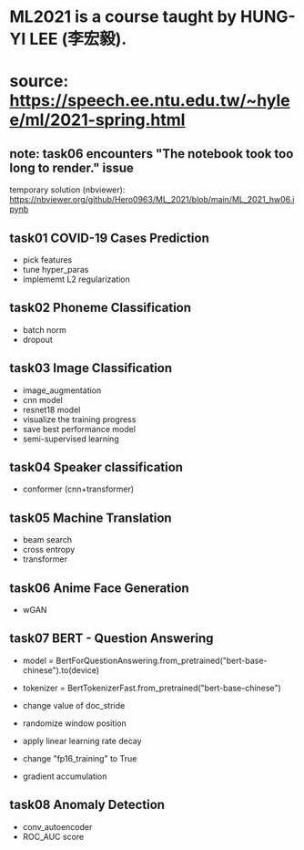 # ML2021 is a course taught by HUNG-YI LEE (李宏毅).

#  source: https://speech.ee.ntu.edu.tw/~hylee/ml/2021-spring.html

## note: task06 encounters "The notebook took too long to render." issue
temporary solution (nbviewer): https://nbviewer.org/github/Hero0963/ML_2021/blob/main/ML_2021_hw06.ipynb

## task01 COVID-19 Cases Prediction
- pick features
- tune hyper_paras
- implememt L2 regularization  

## task02 Phoneme Classification
- batch norm
- dropout

## task03 Image Classification
- image_augmentation
- cnn model
- resnet18 model
- visualize the training progress
- save best performance model
- semi-supervised learning
     
## task04 Speaker classification
- conformer (cnn+transformer)


## task05 Machine Translation
- beam search 
- cross entropy
- transformer


## task06 Anime Face Generation
- wGAN

## task07 BERT - Question Answering
- model = BertForQuestionAnswering.from_pretrained("bert-base-chinese").to(device)

- tokenizer = BertTokenizerFast.from_pretrained("bert-base-chinese")

- change value of doc_stride
- randomize window position
- apply linear learning rate decay
- change "fp16_training" to True
- gradient accumulation

## task08 Anomaly Detection
- conv_autoencoder
- ROC_AUC score

